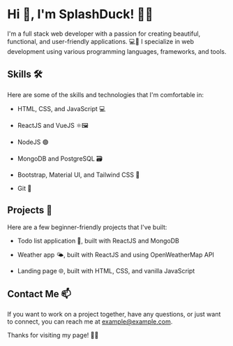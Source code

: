 # Hi 👋, I'm SplashDuck! 🦆💦

I'm a full stack web developer with a passion for creating beautiful, functional, and user-friendly applications. 💻🚀
I specialize in web development using various programming languages, frameworks, and tools.

## Skills 🛠️

Here are some of the skills and technologies that I'm comfortable in:

- HTML, CSS, and JavaScript 💻

- ReactJS and VueJS ⚛️🖼️

- NodeJS 🟢

- MongoDB and PostgreSQL 🗃️

- Bootstrap, Material UI, and Tailwind CSS 🎨

- Git 🌟

## Projects 🚧

Here are a few beginner-friendly projects that I've built:

- Todo list application 📝, built with ReactJS and MongoDB

- Weather app 🌤️, built with ReactJS and using OpenWeatherMap API

- Landing page 🌐, built with HTML, CSS, and vanilla JavaScript

## Contact Me 📫

If you want to work on a project together, have any questions, or just want to connect, you can reach me at example@example.com.

Thanks for visiting my page! 🙏😊
